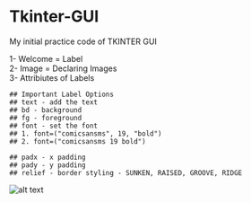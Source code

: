 # Tkinter-GUI
My initial practice code of TKINTER GUI

1- Welcome = Label <br>
2- Image = Declaring Images<br>
3- Attribiutes of Labels<br>

    ## Important Label Options
    ## text - add the text
    ## bd - background
    ## fg - foreground
    ## font - set the font
    ## 1. font=("comicsansms", 19, "bold")
    ## 2. font=("comicsansms 19 bold")

    ## padx - x padding
    ## pady - y padding
    ## relief - border styling - SUNKEN, RAISED, GROOVE, RIDGE
    










![alt text](https://raw.githubusercontent.com/username/projectname/branch/path/to/img.png)

